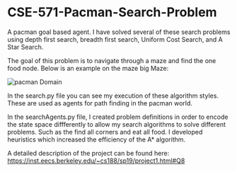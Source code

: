 # CSE-571-Pacman-Search-Problem

A pacman goal based agent. I have solved several of these search problems using depth first search, breadth first search, Uniform Cost Search, and A Star Search.

The goal of this problem is to navigate through a maze and find the one food node. Below is an example on the maze big Maze:

![pacman Domain](https://www2.cs.duke.edu/courses/spring15/compsci270/hw1/maze.png)

In the search.py file you can see my execution of these algorithm styles. These are used as agents for path finding in the pacman world. 

In the searchAgents.py file, I created problem definitions in order to encode the state space diffferently to allow my search algorithms to solve different problems. Such as the find all corners and eat all food. I developed heuristics which increased the efficiency of the A* algorithm.

A detailed description of the project can be found here:
https://inst.eecs.berkeley.edu/~cs188/sp19/project1.html#Q8
